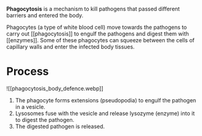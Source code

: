 **Phagocytosis** is a mechanism to kill pathogens that passed different barriers and entered the body.

<span class="hi-blue">Phagocytes</span> (a type of white blood cell) move towards the pathogens to carry out [[phagocytosis]] to <span class="hi-green">engulf</span> the pathogens and <span class="hi-green">digest</span> them with [[enzymes]]. Some of these phagocytes can squeeze between the cells of capillary walls and enter the infected body tissues.

# Process
![[phagocytosis_body_defence.webp]]
1. The phagocyte forms extensions (<span class="hi-blue">pseudopodia</span>) to engulf the pathogen in a <span class="hi-blue">vesicle</span>.
2. <span class="hi-blue">Lysosomes</span> fuse with the vesicle and release <span class="hi-blue">lysozyme</span> (enzyme) into it to digest the pathogen.
3. The digested pathogen is released.
